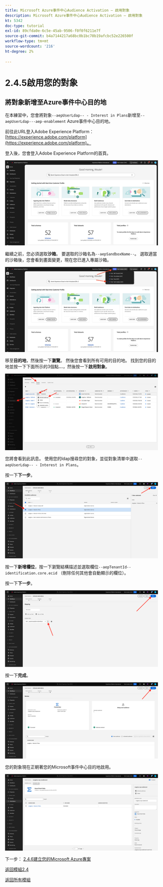 ```yaml
---
title: Microsoft Azure事件中心Audience Activation — 啟用對象
description: Microsoft Azure事件中心Audience Activation — 啟用對象
kt: 5342
doc-type: tutorial
exl-id: 89cfda0e-6c5e-45ab-9506-f0f0f6211e7f
source-git-commit: b4a7144217a68bc0b1bc70b19afcbc52e226500f
workflow-type: tm+mt
source-wordcount: '216'
ht-degree: 2%

---
```


# 2.4.5啟用您的對象

## 將對象新增至Azure事件中心目的地

在本練習中，您會將對象`--aepUserLdap-- - Interest in Plans`新增至`--aepUserLdap---aep-enablement` Azure事件中心目的地。

前往此URL登入Adobe Experience Platform： [https://experience.adobe.com/platform](https://experience.adobe.com/platform)。

登入後，您會登入Adobe Experience Platform的首頁。

![資料擷取](./../../../modules/datacollection/module1.2/images/home.png)

繼續之前，您必須選取&#x200B;**沙箱**。 要選取的沙箱名為``--aepSandboxName--``。 選取適當的沙箱後，您會看到畫面變更，現在您已進入專屬沙箱。

![資料擷取](./../../../modules/datacollection/module1.2/images/sb1.png)

移至&#x200B;**目的地**，然後按一下&#x200B;**瀏覽**。 然後您會看到所有可用的目的地。 找到您的目的地並按一下下面所示的3個點&#x200B;**...**，然後按一下&#x200B;**啟用對象**。

![5-01-select-destination.png](./images/501selectdestination.png)

您將會看到此訊息。 使用您的ldap搜尋您的對象，並從對象清單中選取`--aepUserLdap-- - Interest in Plans`。

按一下&#x200B;**下一步**。

![5-04-select-segment.png](./images/504selectsegment.png)

按一下&#x200B;**新增欄位**，按一下瀏覽結構描述並選取欄位`--aepTenantId--identification.core.ecid` （刪除任何其他會自動顯示的欄位）。

按一下&#x200B;**下一步**。

![5-05-select-attributes.png](./images/505selectattributes.png)

按一下&#x200B;**完成**。

![5-06-destination-finish.png](./images/506destinationfinish.png)

您的對象現在正朝著您的Microsoft事件中心目的地啟用。

![5-07-destination-segment-added.png](./images/507destinationsegmentadded.png)

下一步： [2.4.6建立您的Microsoft Azure專案](./ex6.md)

[返回模組2.4](./segment-activation-microsoft-azure-eventhub.md)

[返回所有模組](./../../../overview.md)
